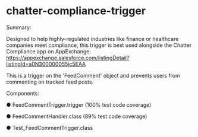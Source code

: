 # chatter-compliance-trigger
Summary:

Designed to help highly-regulated industries like finance or healthcare companies meet compliance, this trigger is best used alongside the Chatter Compliance app on AppExchange: https://appexchange.salesforce.com/listingDetail?listingId=a0N300000055jc5EAA

This is a trigger on the 'FeedComment' object and prevents users from commenting on tracked feed posts.



Components:

● FeedCommentTrigger.trigger (100% test code coverage)

● FeedCommentHandler.class (89% test code coverage)

● Test_FeedCommentTrigger.class
